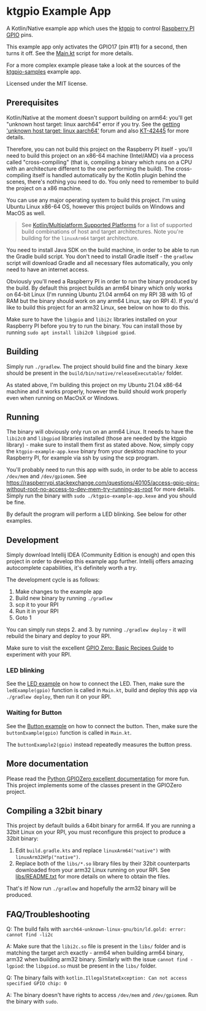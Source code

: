 # ktgpio Example App

A Kotlin/Native example app which uses the [ktgpio](https://github.com/ktgpio/ktgpio) to control
[Raspberry PI GPIO](https://pinout.xyz/#) pins.

This example app only activates the GPIO17 (pin #11) for a second, then turns it off.
See the [Main.kt](src/nativeMain/kotlin/Main.kt) script for more details.

For a more complex example please take a look at the sources of the [ktgpio-samples](https://github.com/ktgpio/ktgpio-samples/)
example app.

Licensed under the MIT license.

## Prerequisites

Kotlin/Native at the moment doesn't support building on arm64: you'll get
"unknown host target: linux aarch64" error if you try. See the
[getting 'unknown host target: linux aarch64'](https://discuss.kotlinlang.org/t/kotlin-native-getting-unknown-host-target-linux-aarch64-on-raspberry-pi-3b-ubuntu-21-04-aarch64/22874)
forum and also [KT-42445](https://youtrack.jetbrains.com/issue/KT-42445) for more details.

Therefore, you can not build this project on the Raspberry PI itself - you'll need to build this project
on an x86-64 machine (Intel/AMD) via a process called "cross-compiling" (that is, compiling a binary which runs on a CPU with an architecture different to the one performing the build).
The cross-compiling itself is handled automatically by the Kotlin plugin behind the scenes, there's nothing you need to do.
You only need to remember to build the project on a x86 machine.

You can use any major operating system to build this project. I'm using Ubuntu Linux x86-64 OS, however this
project builds on Windows and MacOS as well.

> See [Kotlin/Multiplatform Supported Platforms](https://kotlinlang.org/docs/mpp-supported-platforms.html) for
> a list of supported build combinations of host and target architectures. Note you're building for the `linuxArm64` target architecture.

You need to install Java SDK on the build machine, in order to be able to run the Gradle build script. You
don't need to install Gradle itself - the `gradlew` script will download Gradle and all
necessary files automatically, you only need to have an internet access.

Obviously you'll need a Raspberry PI in order to run the binary produced by the build.
By default this project builds an arm64 binary which only works
on 64-bit Linux (I'm running Ubuntu 21.04 arm64 on my RPI 3B with 1G of RAM but the binary should work on any arm64 Linux, say on
RPI 4). If you'd like to build this project for an arm32 Linux, see below on how to do this.

Make sure to have the `libgpio` and `libi2c` libraries installed on your Raspberry PI before you try to run the binary. You
can install those by running
`sudo apt install libi2c0 libgpiod gpiod`.

## Building

Simply run `./gradlew`. The project should build fine and the binary .kexe should be present
in the `build/bin/native/releaseExecutable/` folder.

As stated above, I'm building this project on my Ubuntu 21.04 x86-64 machine and it works properly,
however the build should work properly even when running on MacOsX or Windows.

## Running

The binary will obviously only run on an arm64 Linux. It needs to have the `libi2c0` and `libgpiod` libraries
installed (those are needed by the ktgpio library) - make sure to install them first as stated above.
Now, simply copy the `ktgpio-example-app.kexe` binary from your desktop machine to your
Raspberry PI, for example via ssh by using the scp program.

You'll probably need to run this app with sudo, in order to be able to access
`/dev/mem` and `/dev/gpiomem`. See
https://raspberrypi.stackexchange.com/questions/40105/access-gpio-pins-without-root-no-access-to-dev-mem-try-running-as-root
for more details. Simply run the binary with `sudo ./ktgpio-example-app.kexe` and you should be fine.

By default the program will perform a LED blinking. See below for other examples.

## Development

Simply download Intellij IDEA (Community Edition is enough) and open this project in order to develop this example app further.
Intellij offers amazing autocomplete capabilities, it's definitely worth a try.

The development cycle is as follows:

1. Make changes to the example app
2. Build new binary by running `./gradlew`
3. scp it to your RPI
4. Run it in your RPI
5. Goto 1

You can simply run steps 2. and 3. by running `./gradlew deploy` - it will rebuild the binary and
deploy to your RPI.

Make sure to visit the excellent [GPIO Zero: Basic Recipes Guide](https://gpiozero.readthedocs.io/en/stable/recipes.html)
to experiment with your RPI.

### LED blinking

See the [LED example](https://gpiozero.readthedocs.io/en/stable/recipes.html#led) on how
to connect the LED. Then, make sure the `ledExample(gpio)` function is called in `Main.kt`,
build and deploy this app via `./gradlew deploy`, then run it on your RPI.

### Waiting for Button
See the [Button example](https://gpiozero.readthedocs.io/en/stable/recipes.html#button)
on how to connect the button. Then, make sure the `buttonExample(gpio)` function
is called in `Main.kt`.

The `buttonExample2(gpio)` instead repeatedly measures the button press.

## More documentation

Please read the [Python GPIOZero excellent documentation](https://gpiozero.readthedocs.io/en/stable/recipes.html)
for more fun. This project implements some of the classes present in the GPIOZero project.

## Compiling a 32bit binary

This project by default builds a 64bit binary for arm64. If you are running a 32bit Linux
on your RPI, you must reconfigure this project to produce a 32bit binary:

1. Edit `build.gradle.kts` and replace `linuxArm64("native")` with `linuxArm32Hfp("native")`.
2. Replace both of the `libs/*.so` library files by their 32bit counterparts downloaded from
  your arm32 Linux running on your RPI. See [libs/README.txt](libs/README.txt) for more details
  on where to obtain the files.

That's it! Now run `./gradlew` and hopefully the arm32 binary will be produced.

## FAQ/Troubleshooting

Q: The build fails with `aarch64-unknown-linux-gnu/bin/ld.gold: error: cannot find -li2c`

A: Make sure that the `libi2c.so` file is present in the `libs/` folder and is matching
  the target arch exactly - arm64 when building arm64 binary, arm32 when building arm32 binary.
  Similarly with the issue `cannot find -lgpiod`: the `libgpiod.so` must be present in the `libs/` folder.

Q: The binary fails with `kotlin.IllegalStateException: Can not access specified GPIO chip: 0`

A: The binary doesn't have rights to access `/dev/mem` and `/dev/gpiomem`. Run the binary
   with `sudo`.
